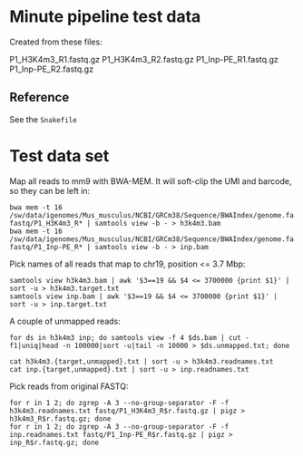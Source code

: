 # Minute pipeline test data

Created from these files:

P1_H3K4m3_R1.fastq.gz
P1_H3K4m3_R2.fastq.gz
P1_Inp-PE_R1.fastq.gz
P1_Inp-PE_R2.fastq.gz


## Reference

See the `Snakefile`


# Test data set

Map all reads to mm9 with BWA-MEM. It will soft-clip the UMI and barcode, so they can be left in:

    bwa mem -t 16 /sw/data/igenomes/Mus_musculus/NCBI/GRCm38/Sequence/BWAIndex/genome.fa fastq/P1_H3K4m3_R* | samtools view -b - > h3k4m3.bam
    bwa mem -t 16 /sw/data/igenomes/Mus_musculus/NCBI/GRCm38/Sequence/BWAIndex/genome.fa fastq/P1_Inp-PE_R* | samtools view -b - > inp.bam

Pick names of all reads that map to chr19, position <= 3.7 Mbp:

    samtools view h3k4m3.bam | awk '$3==19 && $4 <= 3700000 {print $1}' | sort -u > h3k4m3.target.txt
    samtools view inp.bam | awk '$3==19 && $4 <= 3700000 {print $1}' | sort -u > inp.target.txt

A couple of unmapped reads:

    for ds in h3k4m3 inp; do samtools view -f 4 $ds.bam | cut -f1|uniq|head -n 100000|sort -u|tail -n 10000 > $ds.unmapped.txt; done

    cat h3k4m3.{target,unmapped}.txt | sort -u > h3k4m3.readnames.txt
    cat inp.{target,unmapped}.txt | sort -u > inp.readnames.txt

Pick reads from original FASTQ:

    for r in 1 2; do zgrep -A 3 --no-group-separator -F -f h3k4m3.readnames.txt fastq/P1_H3K4m3_R$r.fastq.gz | pigz > h3k4m3_R$r.fastq.gz; done
    for r in 1 2; do zgrep -A 3 --no-group-separator -F -f inp.readnames.txt fastq/P1_Inp-PE_R$r.fastq.gz | pigz > inp_R$r.fastq.gz; done

